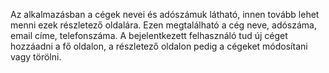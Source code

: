 Az alkalmazásban a cégek nevei és adószámuk látható, innen tovább lehet menni ezek részletező oldalára. Ezen megtalálható a cég neve, adószáma, email címe, telefonszáma. A bejelentkezett felhasználó tud új céget hozzáadni a fő oldalon, a részletező oldalon pedig a cégeket módosítani vagy törölni.
